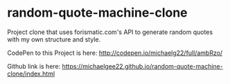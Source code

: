 # random-quote-machine-clone
Project clone that uses forismatic.com's API to generate random quotes with my own structure and style.

CodePen to this Project is here: http://codepen.io/michaelg22/full/ambRzo/

Github link is here: https://michaelgee22.github.io/random-quote-machine-clone/index.html
